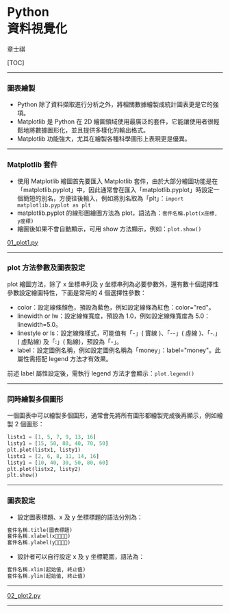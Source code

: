 # Python</br>資料視覺化

章士祺

[TOC]

---

### 圖表繪製

- Python 除了資料擷取進行分析之外，將相關數據繪製成統計圖表更是它的強項。
- Matplotlib 是 Python 在 2D 繪圖領域使用最廣泛的套件，它能讓使用者很輕鬆地將數據圖形化，並且提供多樣化的輸出格式。
- Matplotlib 功能強大，尤其在繪製各種科學圖形上表現更是優異。

---

### Matplotlib 套件

- 使用 Matplotlib 繪圖首先要匯入 Matplotlib 套件，由於大部分繪圖功能是在「matplotlib.pyplot」中，因此通常會在匯入「matplotlib.pyplot」時設定一個簡短的別名，方便往後輸入，例如將別名取為「plt」：`import matplotlib.pyplot as plt`
- matplotlib.pyplot 的線形圖繪圖方法為 plot，語法為：`套件名稱.plot(x座標, y座標)`
- 繪圖後如果不會自動顯示，可用 show 方法顯示，例如：`plot.show()`

[01_plot1.py][01_plot1.py]

---

### plot 方法參數及圖表設定

plot 繪圖方法，除了 x 坐標串列及 y 坐標串列為必要參數外，還有數十個選擇性參數設定繪圖特性，下面是常用的 4 個選擇性參數：

- color：設定線條顏色，預設為藍色，例如設定線條為紅色：color="red"。
- linewidth or lw：設定線條寬度，預設為 1.0，例如設定線條寬度為 5.0：linewidth=5.0。
- linestyle or ls：設定線條樣式，可能值有「-」( 實線 )、「--」( 虛線 )、「-.」( 虛點線) 及「:」( 點線)，預設為「-」。
- label：設定圖例名稱，例如設定圖例名稱為「money」：label="money"。此屬性需搭配 legend 方法才有效果。

前述 label 屬性設定後，需執行 legend 方法才會顯示：`plot.legend()`

---

### 同時繪製多個圖形

一個圖表中可以繪製多個圖形，通常會先將所有圖形都繪製完成後再顯示，例如繪製 2 個圖形：

```python
listx1 = [1, 5, 7, 9, 13, 16]
listy1 = [15, 50, 80, 40, 70, 50]
plt.plot(listx1, listy1)
listx1 = [2, 6, 8, 11, 14, 16]
listy1 = [10, 40, 30, 50, 80, 60]
plt.plot(listx2, listy2)
plt.show()
```

---

### 圖表設定

- 設定圖表標題、x 及 y 坐標標題的語法分別為：

```python
套件名稱.title(圖表標題)
套件名稱.xlabel(x𠩜標標題)
套件名稱.ylabel(y𠩜標標題)
```

- 設計者可以自行設定 x 及 y 坐標範圍，語法為：

```python
套件名稱.xlim(起始值, 終止值)
套件名稱.ylim(起始值, 終止值)
```

---

[02_plot2.py][02_plot2.py]

---

[01_plot1.py]: /sample_codes/part6/01_plot1.py
[02_plot2.py]: /sample_codes/part6/02_plot2.py
